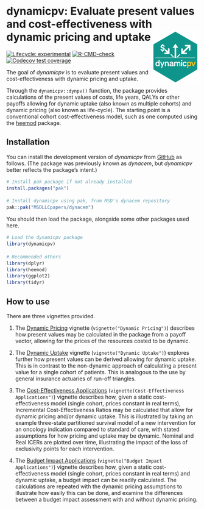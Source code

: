 
<!-- README.md is generated from README.Rmd. Please edit that file -->

# dynamicpv: Evaluate present values and cost-effectiveness with dynamic pricing and uptake <img src="man/figures/logo.png" align="right" height="139" />

<!-- badges: start -->

[![Lifecycle:
experimental](https://img.shields.io/badge/lifecycle-experimental-orange.svg)](https://lifecycle.r-lib.org/articles/stages.html#experimental)
[![R-CMD-check](https://github.com/MSDLLCpapers/dynacem/actions/workflows/R-CMD-check.yaml/badge.svg)](https://github.com/MSDLLCpapers/dynacem/actions/workflows/R-CMD-check.yaml)
[![Codecov test
coverage](https://codecov.io/gh/MSDLLCpapers/dynacem/graph/badge.svg)](https://app.codecov.io/gh/MSDLLCpapers/dynacem)
<!-- badges: end -->

The goal of *dynamicpv* is to evaluate present values and
cost-effectiveness with dynamic pricing and uptake.

Through the `dynamicpv::dynpv()` function, the package provides
calculations of the present values of costs, life years, QALYs or other
payoffs allowing for dynamic uptake (also known as multiple cohorts) and
dynamic pricing (also known as life-cycle). The starting point is a
conventional cohort cost-effectiveness model, such as one computed using
the [heemod](https://cran.r-project.org/package=heemod) package.

## Installation

You can install the development version of *dynamicpv* from
[GitHub](https://github.com/) as follows. (The package was previously
known as *dynacem*, but *dynamicpv* better reflects the package’s
intent.)

``` r
# Install pak package if not already installed
install.packages("pak")

# Install dynamicpv using pak, from MSD's dynacem repository
pak::pak("MSDLLCpapers/dynacem")
```

You should then load the package, alongside some other packages used
here.

``` r
# Load the dynamicpv package
library(dynamicpv)

# Recommended others
library(dplyr)
library(heemod)
library(ggplot2)
library(tidyr)
```

## How to use

There are three vignettes provided.

1.  The [Dynamic
    Pricing](https://msdllcpapers.github.io/dynacem/articles/dynamic-pricing.html)
    vignette (`vignette("Dynamic Pricing")`) describes how present
    values may be calculated in the package from a payoff vector,
    allowing for the prices of the resources costed to be dynamic.

2.  The [Dynamic
    Uptake](https://msdllcpapers.github.io/dynacem/articles/dynamic-uptake.html)
    vignette (`vignette("Dynamic Uptake")`) explores further how present
    values can be derived allowing for dynamic uptake. This is in
    contrast to the non-dynamic approach of calculating a present value
    for a single cohort of patients. This is analogous to the use by
    general insurance actuaries of run-off triangles.

3.  The [Cost-Effectiveness
    Applications](https://msdllcpapers.github.io/dynacem/articles/cost-effectiveness-applications.html)
    (`vignette(Cost-Effectiveness Applications")`) vignette describes
    how, given a static cost-effectiveness model (single cohort, prices
    constant in real terms), Incremental Cost-Effectiveness Ratios may
    be calculated that allow for dynamic pricing and/or dynamic uptake.
    This is illustrated by taking an example three-state partitioned
    survival model of a new intervention for an oncology indication
    compared to standard of care, with stated assumptions for how
    pricing and uptake may be dynamic. Nominal and Real ICERs are
    plotted over time, illustrating the impact of the loss of
    exclusivity points for each intervention.

4.  The [Budget Impact
    Applications](https://msdllcpapers.github.io/dynacem/articles/budget-impact-applications.html)
    (`vignette("Budget Impact Applications")`) vignette describes how,
    given a static cost-effectiveness model (single cohort, prices
    constant in real terms) and dynamic uptake, a budget impact can be
    readily calculated. The calculations are repeated with the dynamic
    pricing assumptions to illustrate how easily this can be done, and
    examine the differences between a budget impact assessment with and
    without dynamic pricing.
